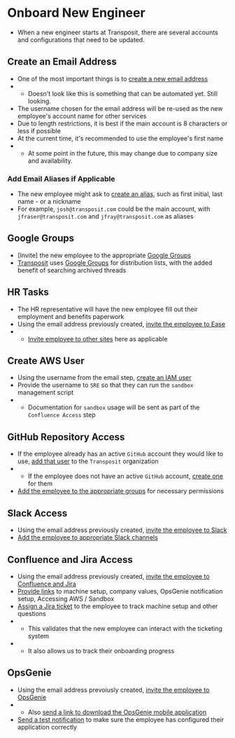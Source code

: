 # Onboard New Engineer
* When a new engineer starts at Transposit, there are several accounts and configurations that need to be updated.

## Create an Email Address
* One of the most important things is to [create a new email address](https://console.transposit.com/mc/t/transposit/actions/create_transposit_email)
* * Doesn't look like this is something that can be automated yet. Still looking.
* The username chosen for the email address will be re-used as the new employee's account name for other services
* Due to length restrictions, it is best if the main account is 8 characters or less if possible
* At the current time, it's recommended to use the employee's first name
* * At some point in the future, this may change due to company size and availability.

### Add Email Aliases if Applicable
* The new employee might ask to [create an alias](https://www.transposit.com), such as first initial, last name - or a nickname
* For example, `josh@transposit.com` could be the main account, with `jfraser@transposit.com` and `jfray@transposit.com` as aliases

## Google Groups
* [Invite] the new employee to the appropriate [Google Groups](https://support.google.com/a/users/answer/9304805?hl=en)
* [Transposit](https://www.transposit.com) uses [Google Groups](https://support.google.com/a/users/answer/9304805?hl=en) for distribution lists, with the added benefit of searching archived threads

## HR Tasks
* The HR representative will have the new employee fill out their employment and benefits paperwork
* Using the email address previously created, [invite the employee to Ease](https://www.transposit.com)
* * [Invite employee to other sites](https://www.transposit.com) here as applicable 

## Create AWS User
* Using the username from the email step, [create an IAM user](https://www.transposit.com)
* Provide the username to `SRE` so that they can run the `sandbox` management script
* * Documentation for `sandbox` usage will be sent as part of the `Confluence Access` step 

## GitHub Repository Access
* If the employee already has an active `GitHub` account they would like to use, [add that user](https://www.transposit.com) to the `Transposit` organization
* * If the employee does not have an active `GitHub` account, [create one](https://www.transposit.com) for them
* [Add the employee to the appropriate groups](https://www.transposit.com) for necessary permissions

## Slack Access
* Using the email address previously created, [invite the employee to Slack](https://www.transposit.com)
* [Add the employee to appropriate Slack channels](https://www.transposit.com)

## Confluence and Jira Access
* Using the email address previously created, [invite the employee to Confluence and Jira](https://www.transposit.com)
* [Provide links](https://www.transposit.com) to machine setup, company values, OpsGenie notification setup, Accessing AWS / Sandbox
* [Assign a Jira ticket](https://www.transposit.com) to the employee to track machine setup and other questions
* * This validates that the new employee can interact with the ticketing system
* * It also allows us to track their onboarding progress

## OpsGenie
* Using the email address prevoiusly created, [invite the employee to OpsGenie](https://www.transposit.com)
* * Also [send a link to download the OpsGenie mobile application](https://www.transposit.com)
* [Send a test notification](https://www.transposit.com) to make sure the employee has configured their application correctly